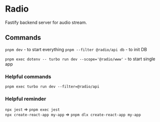 # Radio

Fastify backend server for audio stream.

## Commands
`pnpm dev` - to start everything
`pnpm --filter @radio/api db` - to init DB

`pnpm exec dotenv -- turbo run dev --scope='@radio/www'` - to start single app


### Helpful commands

`pnpm exec turbo run dev --filter=@radio/api`


### Helpful reminder
`npx jest` => `pnpm exec jest` \
`npx create-react-app my-app` => `pnpm dlx create-react-app my-app`